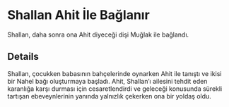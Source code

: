 # Shallan Ahit İle Bağlanır
Shallan, daha sonra ona Ahit diyeceği dişi Muğlak ile bağlandı.

## Details
Shallan, çocukken babasının bahçelerinde oynarken Ahit ile tanıştı ve ikisi bir Nahel bağı oluşturmaya başladı. Ahit, Shallan’ı ailesini tehdit eden karanlığa karşı durması için cesaretlendirdi ve geleceği konusunda sürekli tartışan ebeveynlerinin yanında yalnızlık çekerken ona bir yoldaş oldu.
